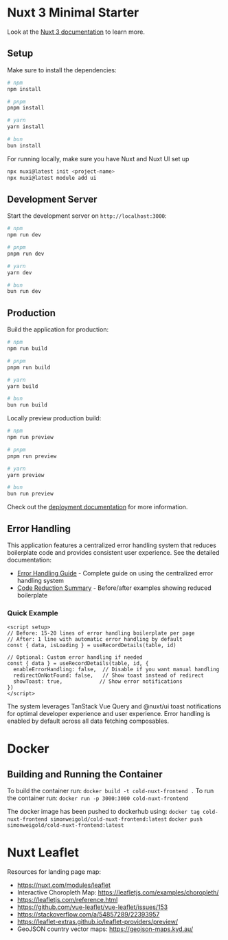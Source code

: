 # Nuxt 3 Minimal Starter

Look at the [Nuxt 3 documentation](https://nuxt.com/docs/getting-started/introduction) to learn more.

## Setup

Make sure to install the dependencies:

```bash
# npm
npm install

# pnpm
pnpm install

# yarn
yarn install

# bun
bun install
```

For running locally, make sure you have Nuxt and Nuxt UI set up

```bash
npx nuxi@latest init <project-name>
npx nuxi@latest module add ui
```

## Development Server

Start the development server on `http://localhost:3000`:

```bash
# npm
npm run dev

# pnpm
pnpm run dev

# yarn
yarn dev

# bun
bun run dev
```

## Production

Build the application for production:

```bash
# npm
npm run build

# pnpm
pnpm run build

# yarn
yarn build

# bun
bun run build
```

Locally preview production build:

```bash
# npm
npm run preview

# pnpm
pnpm run preview

# yarn
yarn preview

# bun
bun run preview
```

Check out the [deployment documentation](https://nuxt.com/docs/getting-started/deployment) for more information.

## Error Handling

This application features a centralized error handling system that reduces boilerplate code and provides consistent user experience. See the detailed documentation:

- [Error Handling Guide](./docs/error-handling.md) - Complete guide on using the centralized error handling system
- [Code Reduction Summary](./docs/code-reduction-summary.md) - Before/after examples showing reduced boilerplate

### Quick Example

```vue
<script setup>
// Before: 15-20 lines of error handling boilerplate per page
// After: 1 line with automatic error handling by default
const { data, isLoading } = useRecordDetails(table, id)

// Optional: Custom error handling if needed
const { data } = useRecordDetails(table, id, {
  enableErrorHandling: false,  // Disable if you want manual handling
  redirectOnNotFound: false,   // Show toast instead of redirect
  showToast: true,            // Show error notifications
})
</script>
```

The system leverages TanStack Vue Query and @nuxt/ui toast notifications for optimal developer experience and user experience. Error handling is enabled by default across all data fetching composables.

# Docker

## Building and Running the Container

To build the container run:
`docker build -t cold-nuxt-frontend .`
To run the container run:
`docker run -p 3000:3000 cold-nuxt-frontend`

The docker image has been pushed to dockerhub using:
`docker tag cold-nuxt-frontend simonweigold/cold-nuxt-frontend:latest`
`docker push simonweigold/cold-nuxt-frontend:latest`

# Nuxt Leaflet

Resources for landing page map:

- https://nuxt.com/modules/leaflet
- Interactive Choropleth Map: https://leafletjs.com/examples/choropleth/
- https://leafletjs.com/reference.html
- https://github.com/vue-leaflet/vue-leaflet/issues/153
- https://stackoverflow.com/a/54857289/22393957
- https://leaflet-extras.github.io/leaflet-providers/preview/
- GeoJSON country vector maps: https://geojson-maps.kyd.au/
